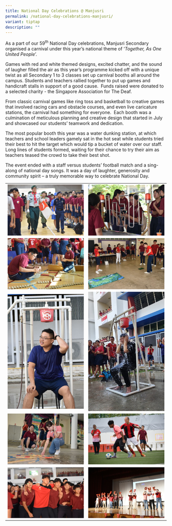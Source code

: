 ```yaml
---
title: National Day Celebrations @ Manjusri
permalink: /national-day-celebrations-manjusri/
variant: tiptap
description: ""
---
```

<p>As a part of our 59<sup>th</sup> National Day celebrations, Manjusri Secondary
organised a carnival under this year’s national theme of ‘<em>Together, As One United People</em>’.</p>
<p>Games with red and white themed designs, excited chatter, and the sound
of laugher filled the air as this year’s programme kicked off with a unique
twist as all Secondary 1 to 3 classes set up carnival booths all around
the campus. Students and teachers rallied together to put up games and
handicraft stalls in support of a good cause.&nbsp; Funds raised were donated
to a selected charity - the Singapore Association for The Deaf. &nbsp;</p>
<p>From classic carnival games like ring toss and basketball to creative
games that involved racing cars and obstacle courses, and even live caricature
stations, the carnival had something for everyone. &nbsp;Each booth was
a culmination of meticulous planning and creative design that started in
July and showcased our students’ teamwork and dedication.</p>
<p>The most popular booth this year was a water dunking station, at which
teachers and school leaders gamely sat in the hot seat while students tried
their best to hit the target which would tip a bucket of water over our
staff. Long lines of students formed, waiting for their chance to try their
aim as teachers teased the crowd to take their best shot.</p>
<p>The event ended with a staff versus students’ football match and a sing-along
of national day songs. It was a day of laughter, generosity and community
spirit – a truly memorable way to celebrate National Day.</p>
<table style="minWidth: 50px">
<colgroup>
<col>
<col>
</colgroup>
<tbody>
<tr>
<th rowspan="1" colspan="1">
<div class="isomer-image-wrapper">
<img style="width: 100%" height="auto" width="100%" alt="" src="/images/Spotlight/2024 ND Celebrate/NDP_Morning_Assembly__5_.jpg">
</div>
</th>
<th rowspan="1" colspan="1">
<div class="isomer-image-wrapper">
<img style="width: 100%" height="auto" width="100%" alt="" src="/images/Spotlight/2024 ND Celebrate/School_Carnival__133_.jpg">
</div>
</th>
</tr>
<tr>
<td rowspan="1" colspan="1">
<div class="isomer-image-wrapper">
<img style="width: 100%" height="auto" width="100%" alt="" src="/images/Spotlight/2024 ND Celebrate/School_Carnival__136_.jpg">
</div>
</td>
<td rowspan="1" colspan="1">
<div class="isomer-image-wrapper">
<img style="width: 100%" height="auto" width="100%" alt="" src="/images/Spotlight/2024 ND Celebrate/DSC_0019.jpg">
</div>
</td>
</tr>
<tr>
<td rowspan="1" colspan="1">
<div class="isomer-image-wrapper">
<img style="width: 100%" height="auto" width="100%" alt="" src="/images/Spotlight/2024 ND Celebrate/School_Carnival__13_.jpg">
</div>
</td>
<td rowspan="1" colspan="1">
<div class="isomer-image-wrapper">
<img style="width: 100%" height="auto" width="100%" alt="" src="/images/Spotlight/2024 ND Celebrate/IMG_20240808_WA0009.jpg">
</div>
</td>
</tr>
<tr>
<td rowspan="1" colspan="1">
<div class="isomer-image-wrapper">
<img style="width: 100%" height="auto" width="100%" alt="" src="/images/Spotlight/2024 ND Celebrate/DSC_0007.jpg">
</div>
</td>
<td rowspan="1" colspan="1">
<div class="isomer-image-wrapper">
<img style="width: 100%" height="auto" width="100%" alt="" src="/images/Spotlight/2024 ND Celebrate/DSC_0464.jpg">
</div>
</td>
</tr>
<tr>
<td rowspan="1" colspan="1">
<div class="isomer-image-wrapper">
<img style="width: 100%" height="auto" width="100%" alt="" src="/images/Spotlight/2024 ND Celebrate/NDP_Concert__34_.jpg">
</div>
</td>
<td rowspan="1" colspan="1">
<div class="isomer-image-wrapper">
<img style="width: 100%" height="auto" width="100%" alt="" src="/images/Spotlight/2024 ND Celebrate/DSC_0110.jpg">
</div>
</td>
</tr>
</tbody>
</table>
<p></p>